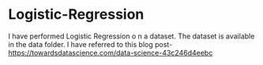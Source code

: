 # Logistic-Regression
I have performed Logistic Regression o n a dataset. The dataset is available in the data folder. I have referred to this blog post-https://towardsdatascience.com/data-science-43c246d4eebc 

